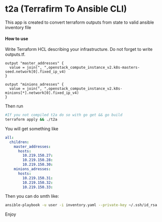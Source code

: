# **t2a (Terrafirm To Ansible CLI)**

This app is created to convert terraform outputs from state to valid ansible inventory file

#### **How to use**

Write Terraform HCL describing your infrastructure.
Do not forget to write outputs.tf.

```hcl
output "master_addresses" {
  value = join(", ",openstack_compute_instance_v2.k8s-masters-seed.network[0].fixed_ip_v4)
}

output "minions_adresses" {
  value = join(", ",openstack_compute_instance_v2.k8s-minions[*].network[0].fixed_ip_v4)
}
```
Then run
```bash
#If you not compiled t2a do so with go get && go build
terraform apply && ./t2a
```
You will get something like

```yaml
all:
  children:
    master_addresses:
      hosts:
        10.219.150.27: 
        10.219.150.28: 
        10.219.150.30:
    minions_adresses:
      hosts:
        10.219.150.31: 
        10.219.150.32: 
        10.219.150.33:
```
Then you can do smth like:
```bash
ansible-playbook -u user -i inventory.yaml --private-key ~/.ssh/id_rsa your-playbook.yaml
```
Enjoy
